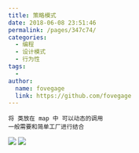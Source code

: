 ```yaml
---
title: 策略模式
date: 2018-06-08 23:51:46
permalink: /pages/347c74/
categories:
  - 编程
  - 设计模式
  - 行为性
tags:
  -
author:
  name: fovegage
  link: https://github.com/fovegage
---
```


```
将 类放在 map 中 可以动态的调用 
一般需要和简单工厂进行结合
```

![](https://obsidian-foveagge.oss-cn-beijing.aliyuncs.com/blog/7z3hDb.png)
![](https://obsidian-foveagge.oss-cn-beijing.aliyuncs.com/blog/XzFgLj.png)

